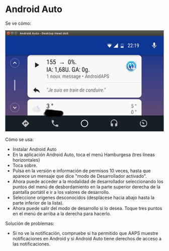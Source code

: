 # Android Auto

Se ve cómo:

![Captura de pantalla 1](../images/Android-auto1.png)

Cómo se usa:

* Instalar Android Auto
* En la aplicación Android Auto, toca el menú Hamburgesa (tres líneas horizontales)
* Toca sobre.
* Pulsa en la versión e información de permisos 10 veces, hasta que aparece un mensaje que dice "modo de Desarrollador activado".
* Ahora puede acceder a la modalidad de desarrollador seleccionando los puntos del menú de desbordamiento en la parte superior derecha de la pantalla portátil e ir a los valores de desarrollo.
* Seleccione orígenes desconocidos (desplácese hacia abajo hasta la parte inferior de la lista).
* Ahora puede salir del modo de desarrollo si lo desea. Toque tres puntos en el menú de arriba a la derecha para hacerlo.

Solución de problemas:

* Si no ve la notificación, compruebe si ha permitido que AAPS muestre notificaciones en Android y si Android Auto tiene derechos de acceso a las notificaciones.